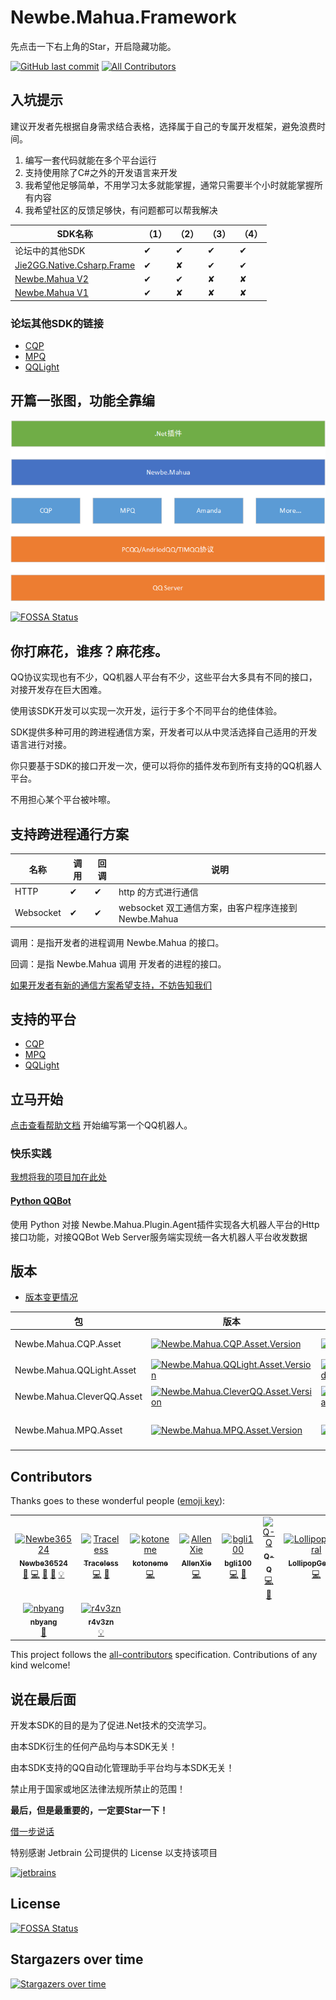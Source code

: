 # Newbe.Mahua.Framework

先点击一下右上角的Star，开启隐藏功能。

[![GitHub last commit](https://img.shields.io/github/last-commit/Newbe36524/Newbe.Mahua.Framework.svg?style=flat-square)]()
[![All Contributors](https://img.shields.io/badge/all_contributors-9-orange.svg?style=flat-square)](#contributors)

## 入坑提示

建议开发者先根据自身需求结合表格，选择属于自己的专属开发框架，避免浪费时间。

1. 编写一套代码就能在多个平台运行
2. 支持使用除了C#之外的开发语言来开发
3. 我希望他足够简单，不用学习太多就能掌握，通常只需要半个小时就能掌握所有内容
4. 我希望社区的反馈足够快，有问题都可以帮我解决

| SDK名称                                                                     | （1） | （2） | （3） | （4） |
| --------------------------------------------------------------------------- | ----- | ----- | ----- | ----- |
| 论坛中的其他SDK                                                             | ✔     | ✔     | ✔     | ✔     |
| [Jie2GG.Native.Csharp.Frame](https://github.com/Jie2GG/Native.Csharp.Frame) | ✔     | ✘     | ✔     | ✔     |
| [Newbe.Mahua V2](https://github.com/newbe36524/Newbe.Mahua.Framework/)      | ✔     | ✔     | ✘     | ✘     |
| [Newbe.Mahua V1](https://github.com/newbe36524/Newbe.Mahua.Framework.V1)    | ✔     | ✘     | ✘     | ✘     |

### 论坛其他SDK的链接

- [CQP](https://d.oo14.com/b7oy?target=cqp)         
- [MPQ](https://d.oo14.com/b7oy?target=mpq)         
- [QQLight](https://d.oo14.com/b7oy?target=qqlight) 

## 开篇一张图，功能全靠编

![Newbe.Mahua.Version](i/体系结构.png)

[![FOSSA Status](https://app.fossa.io/api/projects/git%2Bgithub.com%2Fnewbe36524%2FNewbe.Mahua.Framework.svg?type=shield)](https://app.fossa.io/projects/git%2Bgithub.com%2Fnewbe36524%2FNewbe.Mahua.Framework?ref=badge_shield)

## 你打麻花，谁疼？麻花疼。

QQ协议实现也有不少，QQ机器人平台有不少，这些平台大多具有不同的接口，对接开发存在巨大困难。

使用该SDK开发可以实现一次开发，运行于多个不同平台的绝佳体验。

SDK提供多种可用的跨进程通信方案，开发者可以从中灵活选择自己适用的开发语言进行对接。

你只要基于SDK的接口开发一次，便可以将你的插件发布到所有支持的QQ机器人平台。

不用担心某个平台被咔嚓。

## 支持跨进程通行方案

| 名称      | 调用 | 回调 | 说明                                                |
| --------- | ---- | ---- | --------------------------------------------------- |
| HTTP      | ✔    | ✔    | http 的方式进行通信                                 |
| Websocket | ✔    | ✔    | websocket 双工通信方案，由客户程序连接到Newbe.Mahua |

调用：是指开发者的进程调用 Newbe.Mahua 的接口。

回调：是指 Newbe.Mahua 调用 开发者的进程的接口。

[如果开发者有新的通信方案希望支持，不妨告知我们](https://github.com/newbe36524/Newbe.Mahua.Framework/issues/new/choose)

## 支持的平台

- [CQP](https://d.oo14.com/b7oy?target=cqp)         
- [MPQ](https://d.oo14.com/b7oy?target=mpq)         
- [QQLight](https://d.oo14.com/b7oy?target=qqlight) 

## 立马开始

[点击查看帮助文档](http://www.newbe.pro) 开始编写第一个QQ机器人。

### 快乐实践

[我想将我的项目加在此处](https://github.com/newbe36524/Newbe.Mahua.Framework/issues/new/choose)

#### [Python QQBot](https://github.com/892768447/QQBot)

使用 Python 对接 Newbe.Mahua.Plugin.Agent插件实现各大机器人平台的Http接口功能，对接QQBot Web Server服务端实现统一各大机器人平台收发数据

## 版本

- [版本变更情况](https://github.com/Newbe36524/Newbe.Mahua.Framework/blob/master/ReleaseNotes.md)

| 包                         | 版本                                                                                                                                                                                 | 下载量                                                                                                                                                                                 | 开发版                                                                                                                                                                                      | 说明              |
| -------------------------- | ------------------------------------------------------------------------------------------------------------------------------------------------------------------------------------ | -------------------------------------------------------------------------------------------------------------------------------------------------------------------------------------- | ------------------------------------------------------------------------------------------------------------------------------------------------------------------------------------------- | ----------------- |
| Newbe.Mahua.CQP.Asset      | [![Newbe.Mahua.CQP.Asset.Version](https://img.shields.io/nuget/v/Newbe.Mahua.CQP.Asset.svg?style=flat-square)](https://www.nuget.org/packages/Newbe.Mahua.CQP.Asset/)                | [![Newbe.Mahua.CQP.Asset.Download](https://img.shields.io/nuget/dt/Newbe.Mahua.CQP.Asset.svg?style=flat-square)](https://www.nuget.org/packages/Newbe.Mahua.CQP.Asset/)                | [![Newbe.Mahua.CQP.Asset.Version.Pre](https://img.shields.io/nuget/vpre/Newbe.Mahua.CQP.Asset.svg?style=flat-square)](https://www.nuget.org/packages/Newbe.Mahua.CQP.Asset/)                | CQP（酷Q）实现    |
| Newbe.Mahua.QQLight.Asset  | [![Newbe.Mahua.QQLight.Asset.Version](https://img.shields.io/nuget/v/Newbe.Mahua.QQLight.Asset.svg?style=flat-square)](https://www.nuget.org/packages/Newbe.Mahua.QQLight.Asset/)    | [![Newbe.Mahua.QQLight.Asset.Download](https://img.shields.io/nuget/dt/Newbe.Mahua.QQLight.Asset.svg?style=flat-square)](https://www.nuget.org/packages/Newbe.Mahua.QQLight.Asset/)    | [![Newbe.Mahua.QQLight.Asset.Version.Pre](https://img.shields.io/nuget/vpre/Newbe.Mahua.QQLight.Asset.svg?style=flat-square)](https://www.nuget.org/packages/Newbe.Mahua.QQLight.Asset/)    | QQLight实现       |
| Newbe.Mahua.CleverQQ.Asset | [![Newbe.Mahua.CleverQQ.Asset.Version](https://img.shields.io/nuget/v/Newbe.Mahua.CleverQQ.Asset.svg?style=flat-square)](https://www.nuget.org/packages/Newbe.Mahua.CleverQQ.Asset/) | [![Newbe.Mahua.CleverQQ.Asset.Download](https://img.shields.io/nuget/dt/Newbe.Mahua.CleverQQ.Asset.svg?style=flat-square)](https://www.nuget.org/packages/Newbe.Mahua.CleverQQ.Asset/) | [![Newbe.Mahua.CleverQQ.Asset.Version.Pre](https://img.shields.io/nuget/vpre/Newbe.Mahua.CleverQQ.Asset.svg?style=flat-square)](https://www.nuget.org/packages/Newbe.Mahua.CleverQQ.Asset/) | CleverQQ实现      |
| Newbe.Mahua.MPQ.Asset      | [![Newbe.Mahua.MPQ.Asset.Version](https://img.shields.io/nuget/v/Newbe.Mahua.MPQ.Asset.svg?style=flat-square)](https://www.nuget.org/packages/Newbe.Mahua.MPQ.Asset/)                | [![Newbe.Mahua.MPQ.Asset.Download](https://img.shields.io/nuget/dt/Newbe.Mahua.MPQ.Asset.svg?style=flat-square)](https://www.nuget.org/packages/Newbe.Mahua.MPQ.Asset/)                | [![Newbe.Mahua.MPQ.Asset.Version.Pre](https://img.shields.io/nuget/vpre/Newbe.Mahua.MPQ.Asset.svg?style=flat-square)](https://www.nuget.org/packages/Newbe.Mahua.MPQ.Asset/)                | MPQ（MyPcQQ）实现 |

## Contributors

Thanks goes to these wonderful people ([emoji key](https://github.com/kentcdodds/all-contributors#emoji-key)):

<!-- ALL-CONTRIBUTORS-LIST:START - Do not remove or modify this section -->
<!-- prettier-ignore -->
<table>
  <tr>
    <td align="center"><a href="http://www.newbe.pro"><img src="https://avatars1.githubusercontent.com/u/7685462?v=4" width="100px;" alt="Newbe36524"/><br /><sub><b>Newbe36524</b></sub></a><br /><a href="https://github.com/newbe36524/Newbe.Mahua.Framework/commits?author=newbe36524" title="Documentation">📖</a> <a href="https://github.com/newbe36524/Newbe.Mahua.Framework/commits?author=newbe36524" title="Code">💻</a> <a href="#tool-newbe36524" title="Tools">🔧</a> <a href="#blog-newbe36524" title="Blogposts">📝</a> <a href="#example-newbe36524" title="Examples">💡</a></td>
    <td align="center"><a href="https://traceless.site/"><img src="https://avatars1.githubusercontent.com/u/12078678?v=4" width="100px;" alt="Traceless"/><br /><sub><b>Traceless</b></sub></a><br /><a href="https://github.com/newbe36524/Newbe.Mahua.Framework/commits?author=traceless0929" title="Code">💻</a> <a href="https://github.com/newbe36524/Newbe.Mahua.Framework/issues?q=author%3Atraceless0929" title="Bug reports">🐛</a></td>
    <td align="center"><a href="https://github.com/kotoneme"><img src="https://avatars1.githubusercontent.com/u/43395785?v=4" width="100px;" alt="kotoneme"/><br /><sub><b>kotoneme</b></sub></a><br /><a href="https://github.com/newbe36524/Newbe.Mahua.Framework/commits?author=kotoneme" title="Code">💻</a></td>
    <td align="center"><a href="https://github.com/allenxie888"><img src="https://avatars1.githubusercontent.com/u/7455309?v=4" width="100px;" alt="AllenXie"/><br /><sub><b>AllenXie</b></sub></a><br /><a href="https://github.com/newbe36524/Newbe.Mahua.Framework/commits?author=allenxie888" title="Code">💻</a></td>
    <td align="center"><a href="https://github.com/bgli100"><img src="https://avatars1.githubusercontent.com/u/7760499?v=4" width="100px;" alt="bgli100"/><br /><sub><b>bgli100</b></sub></a><br /><a href="https://github.com/newbe36524/Newbe.Mahua.Framework/commits?author=bgli100" title="Code">💻</a> <a href="https://github.com/newbe36524/Newbe.Mahua.Framework/issues?q=author%3Abgli100" title="Bug reports">🐛</a></td>
    <td align="center"><a href="https://github.com/newce36524"><img src="https://avatars1.githubusercontent.com/u/20368567?v=4" width="100px;" alt="Q-Q"/><br /><sub><b>Q-Q</b></sub></a><br /><a href="https://github.com/newbe36524/Newbe.Mahua.Framework/commits?author=newce36524" title="Code">💻</a> <a href="https://github.com/newbe36524/Newbe.Mahua.Framework/issues?q=author%3Anewce36524" title="Bug reports">🐛</a></td>
    <td align="center"><a href="https://github.com/LollipopGeneral"><img src="https://avatars1.githubusercontent.com/u/45588935?v=4" width="100px;" alt="LollipopGeneral"/><br /><sub><b>LollipopGeneral</b></sub></a><br /><a href="https://github.com/newbe36524/Newbe.Mahua.Framework/commits?author=LollipopGeneral" title="Code">💻</a></td>
  </tr>
  <tr>
    <td align="center"><a href="http://www.nbyang.com"><img src="https://avatars1.githubusercontent.com/u/1086084?v=4" width="100px;" alt="nbyang"/><br /><sub><b>nbyang</b></sub></a><br /><a href="https://github.com/newbe36524/Newbe.Mahua.Framework/issues?q=author%3Aiomect" title="Bug reports">🐛</a></td>
    <td align="center"><a href="http://www.r4v3zn.com"><img src="https://avatars2.githubusercontent.com/u/18393907?v=4" width="100px;" alt="r4v3zn"/><br /><sub><b>r4v3zn</b></sub></a><br /><a href="#example-0nise" title="Examples">💡</a></td>
  </tr>
</table>

<!-- ALL-CONTRIBUTORS-LIST:END -->

This project follows the [all-contributors](https://github.com/kentcdodds/all-contributors) specification. Contributions of any kind welcome!

## 说在最后面

开发本SDK的目的是为了促进.Net技术的交流学习。

由本SDK衍生的任何产品均与本SDK无关！

由本SDK支持的QQ自动化管理助手平台均与本SDK无关！

禁止用于国家或地区法律法规所禁止的范围！

**最后，但是最重要的，一定要Star一下！**

[借一步说话](http://www.newbe.pro/donate/)

特别感谢 Jetbrain 公司提供的 License 以支持该项目

[![jetbrains](i/jetbrains-variant-3.png)](https://www.jetbrains.com/?from=Newbe.Mahua.Framework)

## License
[![FOSSA Status](https://app.fossa.io/api/projects/git%2Bgithub.com%2Fnewbe36524%2FNewbe.Mahua.Framework.svg?type=large)](https://app.fossa.io/projects/git%2Bgithub.com%2Fnewbe36524%2FNewbe.Mahua.Framework?ref=badge_large)

## Stargazers over time

[![Stargazers over time](https://starchart.cc/newbe36524/Newbe.Mahua.Framework.svg)](https://starchart.cc/newbe36524/Newbe.Mahua.Framework)
